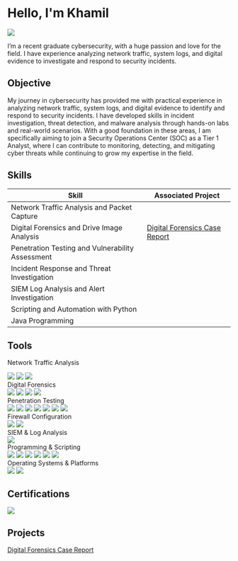 # Hello, I'm Khamil
<a href="www.linkedin.com/in/khamil-t"><img src="https://img.shields.io/badge/-LinkedIn-0072b1?&style=for-the-badge&logo=linkedin&logoColor=white" /></a>

I’m a recent graduate cybersecurity, with a huge passion and love for the field. I have experience analyzing network traffic, system logs, and digital evidence to investigate and respond to security incidents.

## Objective

My journey in cybersecurity has provided me with practical experience in analyzing network traffic, system logs, and digital evidence to identify and respond to security incidents. I have developed skills in incident investigation, threat detection, and malware analysis through hands-on labs and real-world scenarios. With a good foundation in these areas, I am specifically aiming to join a Security Operations Center (SOC) as a Tier 1 Analyst, where I can contribute to monitoring, detecting, and mitigating cyber threats while continuing to grow my expertise in the field.


## Skills

| Skill                                            |     Associated Project     |
|--------------------------------------------------|----------------------------|
| Network Traffic Analysis and Packet Capture	     | 
| Digital Forensics and Drive Image Analysis	     | <a href="https://github.com/defendK/Digital-Forensics-Drive-Investigation/tree/main">Digital Forensics Case Report</a> |
| Penetration Testing and Vulnerability Assessment | 
| Incident Response and Threat Investigation	     | 
| SIEM Log Analysis and Alert Investigation	       | 
| Scripting and Automation with Python	           | 
| Java Programming                                 |
## Tools
Network Traffic Analysis
<div> <img src="https://img.shields.io/badge/-Wireshark-1679A7?&style=for-the-badge&logo=Wireshark&logoColor=white" /> <img src="https://img.shields.io/badge/-Network_Miner-6A0DAD?&style=for-the-badge&logo=wireshark&logoColor=white" /> <img src="https://img.shields.io/badge/-VirusTotal-0052CC?&style=for-the-badge&logo=VirusTotal&logoColor=white" /> </div>
Digital Forensics
<div> <img src="https://img.shields.io/badge/-The_Sleuth_Kit-000000?&style=for-the-badge&logo=Blackberry&logoColor=white" /> <img src="https://img.shields.io/badge/-Encase-FFC107?&style=for-the-badge&logo=Encase&logoColor=black" /> <img src="https://img.shields.io/badge/-OSForensics-0078D4?&style=for-the-badge&logo=Microsoft&logoColor=white" /> <img src="https://img.shields.io/badge/-E3-0078D4?&style=for-the-badge&logo=Microsoft&logoColor=white" /> </div>
Penetration Testing
<div> <img src="https://img.shields.io/badge/-Kali_Linux-2C3539?&style=for-the-badge&logo=KaliLinux&logoColor=white" /> <img src="https://img.shields.io/badge/-Burp_Suite-FF5722?&style=for-the-badge&logo=BurpSuite&logoColor=white" /> <img src="https://img.shields.io/badge/-Metasploit-0078D4?&style=for-the-badge&logo=Metasploit&logoColor=white" /> <img src="https://img.shields.io/badge/-Nessus-ED1C24?&style=for-the-badge&logo=Nessus&logoColor=white" /> <img src="https://img.shields.io/badge/-John_The_Ripper-009933?&style=for-the-badge&logo=JohnTheRipper&logoColor=white" /> <img src="https://img.shields.io/badge/-Aircrackng-2B2B2B?&style=for-the-badge&logo=Aircrackng&logoColor=white" /> <img src="https://img.shields.io/badge/-SQLmap-9370DB?&style=for-the-badge&logo=SQL&logoColor=white" /> </div>  </div>
Firewall Configuration
<div> <img src="https://img.shields.io/badge/-PfSense-00AABB?&style=for-the-badge&logo=PfSense&logoColor=white" /> <img src="https://img.shields.io/badge/-IPTables-555555?&style=for-the-badge&logo=Linux&logoColor=white" /> </div>
SIEM & Log Analysis
<div> <img src="https://img.shields.io/badge/-Splunk-000000?&style=for-the-badge&logo=Splunk&logoColor=white" /> </div>
Programming & Scripting
<div> <img src="https://img.shields.io/badge/-Python-3776AB?&style=for-the-badge&logo=Python&logoColor=white" /> <img src="https://img.shields.io/badge/-Java-007396?&style=for-the-badge&logo=Java&logoColor=white" /> <img src="https://img.shields.io/badge/-SQL-4479A1?&style=for-the-badge&logo=MySQL&logoColor=white" /> <img src="https://img.shields.io/badge/-HTML-E34F26?&style=for-the-badge&logo=HTML5&logoColor=white" /> <img src="https://img.shields.io/badge/-CSS-1572B6?&style=for-the-badge&logo=CSS3&logoColor=white" /> <img src="https://img.shields.io/badge/-JavaScript-F7DF1E?&style=for-the-badge&logo=JavaScript&logoColor=black" /> </div>
Operating Systems & Platforms
<div> <img src="https://img.shields.io/badge/-Windows_Server-0078D4?&style=for-the-badge&logo=Windows&logoColor=white" /> <img src="https://img.shields.io/badge/-Linux-FCC624?&style=for-the-badge&logo=Linux&logoColor=black" /> </div>

## Certifications
<div>
<img src="https://img.shields.io/badge/-Security%2B-FF0000?&style=for-the-badge&logo=CompTIA&logoColor=white" />
</div>

## Projects
<a href="https://github.com/defendK/Digital-Forensics-Drive-Investigation/tree/main">Digital Forensics Case Report</a>
